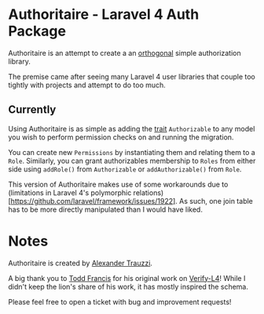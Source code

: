 # Authoritaire - Laravel 4 Auth Package

Authoritaire is an attempt to create a an [orthogonal](http://en.wikipedia.org/wiki/Orthogonality_(programming)) simple authorization library.

The premise came after seeing many Laravel 4 user libraries that couple too tightly with projects and attempt to do too much.

## Currently

Using Authoritaire is as simple as adding the [trait](http://php.net/manual/en/language.oop5.traits.php) `Authorizable` to any model you wish to perform permission checks on and running the migration.

You can create new `Permissions` by instantiating them and relating them to a `Role`.  Similarly, you can grant authorizables membership to `Roles` from either side using `addRole()` from `Authorizable` or `addAuthorizable()` from `Role`.

This version of Authoritaire makes use of some workarounds due to (limitations in Laravel 4's polymorphic relations)[https://github.com/laravel/framework/issues/1922].  As such, one join table has to be more directly manipulated than I would have liked.


# Notes

Authoritaire is created by [Alexander Trauzzi](http://profiles.google.com/atrauzzi).

A big thank you to [Todd Francis](https://github.com/Toddish) for his original work on [Verify-L4](https://github.com/Toddish/Verify-L4)!  While I didn't keep the lion's share of his work, it has mostly inspired the schema.

Please feel free to open a ticket with bug and improvement requests!
